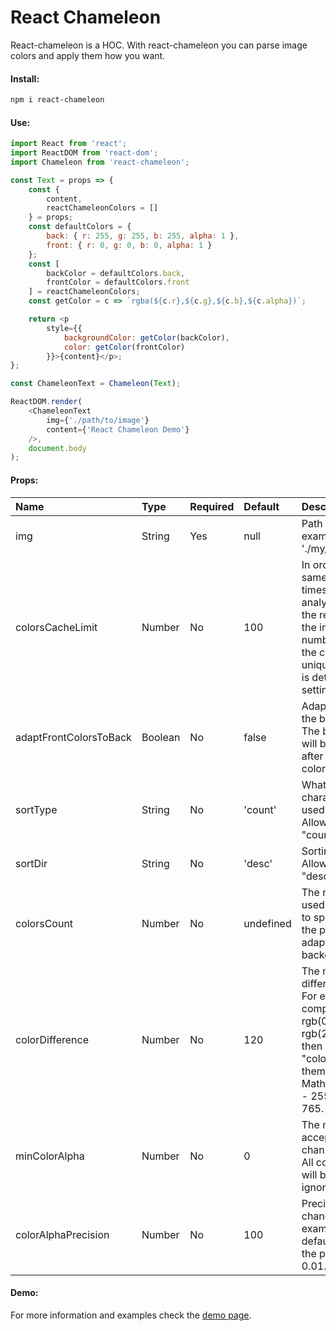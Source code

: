 # React Chameleon
React-chameleon is a HOC. With react-chameleon you can parse image colors and apply them how you want.  

#### Install:
```bash
npm i react-chameleon
```

#### Use:

```javascript
import React from 'react';
import ReactDOM from 'react-dom';
import Chameleon from 'react-chameleon';

const Text = props => {
    const {
        content,
        reactChameleonColors = []
    } = props;
    const defaultColors = {
        back: { r: 255, g: 255, b: 255, alpha: 1 },
        front: { r: 0, g: 0, b: 0, alpha: 1 }
    };
    const [
        backColor = defaultColors.back,
        frontColor = defaultColors.front
    ] = reactChameleonColors;
    const getColor = c => `rgba(${c.r},${c.g},${c.b},${c.alpha})`;

    return <p
        style={{
            backgroundColor: getColor(backColor),
            color: getColor(frontColor)
        }}>{content}</p>;
};

const ChameleonText = Chameleon(Text);

ReactDOM.render(
    <ChameleonText
        img={'./path/to/image'}
        content={'React Chameleon Demo'}
    />,
    document.body
);
```

#### Props:

| Name        | Type           | Required  |  Default |  Description |
|:------------|:---------------|:----------|:---------|:-------------|
| img        | String | Yes  |  null |  Path to image. For example, './my/image/path.png'. |
| colorsCacheLimit        | Number | No |  100 |  In order not to do the same thing several times (image analysis), we cache the resulting colors for the images. Enter the number of entries in the cache here. The uniqueness of the set is determined by the settings. |
| adaptFrontColorsToBack | Boolean | No  |  false | Adapt the colors to the background color. The background color will be the first color after sorting, the other colors will adapt to it. |
| sortType | String | No  |  'count' | What color characteristic will be used for sorting. Allowed values: "count", "alpha". |
| sortDir | String | No  |  'desc' | Sorting direction. Allowed values: "desc", "asc". |
| colorsCount | Number | No  |  undefined | The number of colors used. It is necessary to specify to optimize the process of adapting colors to the background color. |
| colorDifference | Number | No  |  120 | The minimum allowed difference in colors. For example, if we compare colors: rgb(0, 0, 0) and rgb(255, 255, 255), then "color_difference" of them is 765. Math.abs(0 - 255 + 0 - 255 + 0 - 255) = 765. |
| minColorAlpha | Number | No  |  0 | The minimum acceptable alpha-channel level of color. All colors whose level will be lower will be ignored. |
| colorAlphaPrecision | Number | No  |  100 | Precision of alpha-chanel value. For example, with a default value of 100, the precision will be 0.01. |

#### Demo:

For more information and examples check the [demo page](https://vadimfedorov.ru/lab/chameleon-js/react/).
